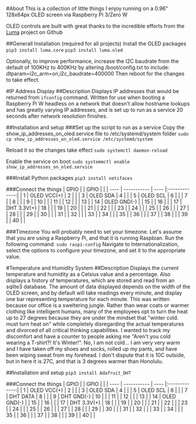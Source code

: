 #About
This is a collection of little things I enjoy running on a 0.96" 128x64px OLED screen via Raspberry Pi 3/Zero W

OLED controls are built with great thanks to the incredible efforts from the [Luma](https://github.com/rm-hull/luma.examples/tree/master/examples) project on Github

##Generall Installation (required for all projects)
Install the OLED packages
`pip3 install luma.core`
`pip3 install luma.oled`

Optionally, to improve performance, increase the I2C baudrate from the default of 100KHz to 400KHz by altering /boot/config.txt to include: dtparam=i2c_arm=on,i2c_baudrate=400000
Then reboot for the changes to take effect.

#IP Address Display
##Description
Displays IP addresses that would be returned from `ifconfig` command. Written for use when booting a Raspberry Pi W headless on a network that doesn't allow hostname lookups and has greatly varying IP addresses, and is set up to run as a service 20 seconds after network resolution finishes.

##Installation and setup
###Set up the script to run as a service
Copy the show_ip_addresses_on_oled.service file to /etc/systemd/system folder
`sudo cp show_ip_addresses_on_oled.service /etc/systemd/system`

Reload it so the changes take effect
`sudo systemctl daemon-reload`

Enable the service on boot
`sudo systemmctl enable show_ip_addresses_on_oled.service`

###Install Python packages
`pip3 install netifaces`

###Connect the things
| GPIO |              | GPIO |               |
| ---- | -----------  | ---- |:-------------:|
| 1    | OLED VCC(+)  | 2    |               |
| 3    | OLED SDA     | 4    |               |
| 5    | OLED SCL     | 6    |               |
| 7    |              | 8    |               |
| 9    |              | 10   |               |
| 11   |              | 12   |               |
| 13   |              | 14   | OLED GND(-)   |
| 15   |              | 16   |               |
| 17   | DHT 3.3V(+)  | 18   |               |
| 19   |              | 20   |               |
| 21   |              | 22   |               |
| 23   |              | 24   |               |
| 25   |              | 26   |               |
| 27   |              | 28   |               |
| 29   |              | 30   |               |
| 31   |              | 32   |               |
| 33   |              | 34   |               |
| 35   |              | 36   |               |
| 37   |              | 38   |               |
| 39   |              | 40   |               |

###Timezone
You will probably need to set your timezone.
Let's assume that you are using a Raspberry Pi, and that it is running Raspbian.
Run the following command:
`sudo raspi-config`
Navigate to Internationalization, select the options to configure your timezone, and set it to the appropriate value.


#Temperature and Humidity System
##Description
Displays the current temperature and humidity as a Celsius value and a percentage. Also displays a history of temperatures, which are stored and read from an sqlite3 database. The amount of data displayed depends on the width of the OLED screen, and by default will take readings every minute, and display one bar representing temperature for each minute.
This was written because our office is a sweltering jungle. Rather than wear coats or warmer clothing like intelligent humans, many of the employees opt to turn the heat up to 27 degrees because they are under the mindset that "winter cold. must turn heat on" while completely disregarding the actual temperatures and divorced of all critical thinking capabilities.
I wanted to track my discomfort and have a counter to people asking me "Aren't you cold wearing a T-shirt?! It's Winter!". No, I am not cold... I am very very warm and I have taken off my shoes and socks, rolled up my pants, and have been wiping sweat from my forehead. I don't dispute that it is 10C outside, but in here it is 27C, and that is 3 degrees warmer than Honolulu.

##Installation and setup
`pip3 install Adafruit_DHT`

###Connect the things
| GPIO |              | GPIO |               |
| ---- | -----------  | ---- |:-------------:|
| 1    | OLED VCC(+)  | 2    |               |
| 3    | OLED SDA     | 4    |               |
| 5    | OLED SCL     | 6    |               |
| 7    | DHT DATA     | 8    |               |
| 9    | DHT GND(-)   | 10   |               |
| 11   |              | 12   |               |
| 13   |              | 14   | OLED GND(-)   |
| 15   |              | 16   |               |
| 17   | DHT 3.3V(+)  | 18   |               |
| 19   |              | 20   |               |
| 21   |              | 22   |               |
| 23   |              | 24   |               |
| 25   |              | 26   |               |
| 27   |              | 28   |               |
| 29   |              | 30   |               |
| 31   |              | 32   |               |
| 33   |              | 34   |               |
| 35   |              | 36   |               |
| 37   |              | 38   |               |
| 39   |              | 40   |               |
